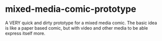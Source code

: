 mixed-media-comic-prototype
===========================

A VERY quick and dirty prototype for a mixed media comic. The basic idea is like a paper based comic, but with video and other media to be able express itself more.
